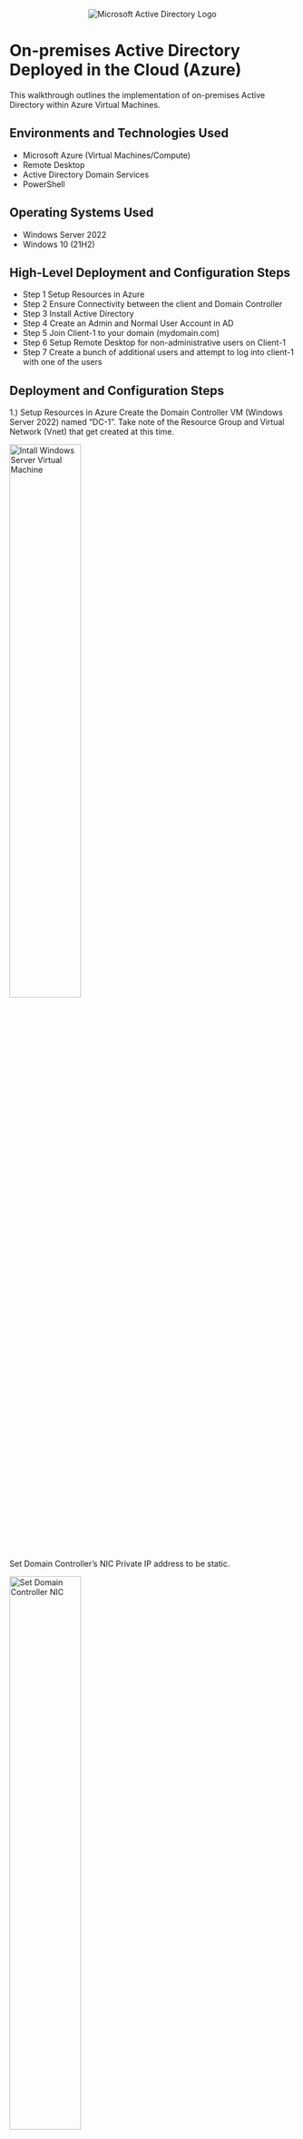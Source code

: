 
<p align="center">
<img src="https://i.imgur.com/pU5A58S.png" alt="Microsoft Active Directory Logo"/>
</p>

<h1>On-premises Active Directory Deployed in the Cloud (Azure)</h1>
This walkthrough outlines the implementation of on-premises Active Directory within Azure Virtual Machines.<br />



<h2>Environments and Technologies Used</h2>

- Microsoft Azure (Virtual Machines/Compute)
- Remote Desktop
- Active Directory Domain Services
- PowerShell

<h2>Operating Systems Used </h2>

- Windows Server 2022
- Windows 10 (21H2)

<h2>High-Level Deployment and Configuration Steps</h2>

- Step 1 Setup Resources in Azure
- Step 2 Ensure Connectivity between the client and Domain Controller
- Step 3 Install Active Directory
- Step 4 Create an Admin and Normal User Account in AD
- Step 5 Join Client-1 to your domain (mydomain.com)
- Step 6 Setup Remote Desktop for non-administrative users on Client-1
- Step 7 Create a bunch of additional users and attempt to log into client-1 with one of the users

<h2>Deployment and Configuration Steps</h2>

<p>

</p>
<p>
1.) Setup Resources in Azure
Create the Domain Controller VM (Windows Server 2022) named “DC-1”.
Take note of the Resource Group and Virtual Network (Vnet) that get created at this time.
<p>
<img src="https://i.imgur.com/5GZ2did.png" height="50%" width="50%" alt="Intall Windows Server Virtual Machine"/>

<p>
Set Domain Controller’s NIC Private IP address to be static. 
 
<p>
<img src="https://i.imgur.com/pEatsVd.png" height="50%" width="50%" alt="Set Domain Controller NIC"/>
</p>

<br />
Create the Client VM (Windows 10) named “Client-1”. Use the same Resource Group and Vnet that was created in Step 1.a .
Ensure that both VMs are in the same Vnet (you can check the topology with Network Watcher).
<p>
<img src="https://i.imgur.com/w2DaBHa.png" height="50%" width="50%" alt="Diagram"/>
</p>
<p>
</p>
<br /><img src="https://i.imgur.com/XUhBNe0.png" height="50%" width="50%" alt="Set Domain Controller NIC"/>
2.) Ensure Connectivity between the client and Domain Controller.
Login to Client-1 with Remote Desktop and ping DC-1’s private IP address with ping -t <ip address> (perpetual ping).
<p>
<img src="https://i.imgur.com/JRwMqHb.png" height="50%" width="50%" alt="Ping Domain Controller"/>
 
Login to the Domain Controller and enable ICMPv4 in on the local windows Firewall.
Check back at Client-1 to see the ping succeed.
</p>
<br />
<img src="https://i.imgur.com/4tanhzu.png" height="50%" width="50%" alt="Enable ICMPv4"/>
</p>
<br />
3.) Install Active Directory
Login to DC-1 and install Active Directory Domain Services.
</p>
<img src="https://i.imgur.com/8OU2aab.png" height="50%" width="50%" alt="Install AD Domain Services"/>

</p>
<br />
Configure domain controller
Promote as a DC: Setup a new forest as mydomain.com (can be anything, just remember what it is).
Restart and then log back into DC-1 as user: mydomain.com\labuser (important to use the fully qualified domain name).
</p>
<img src="https://i.imgur.com/Bzf7MHy.png" height="50%" width="50%" alt="Configure Domain Controller"/>

</p>
4.) Create an Admin and Normal User Account in AD.
In Active Directory Users and Computers (ADUC), create an Organizational Unit (OU) called “_EMPLOYEES”.
<img src="https://i.imgur.com/qVemn3m.png" height="50%" width="50%" alt="Create an Admin and User Account in AD"/>
<img src="https://i.imgur.com/faUm5ZC.png" height="50%" width="50%" alt="Create organizational unit"/>
</p>
Create user, Jane_Admin.
</p> 
<img src="https://i.imgur.com/bKrpaFQ.png" height="50%" width="50%" alt="Create User"/>


</p> 
<img src="https://i.imgur.com/IET78Do.png" height="50%" width="50%" alt="Add User to Group"/>

Add user Jane_Admin to ADIMINS user group.
</p>
Login to DC-1 as jane_admin.
</p>
<img src="https://i.imgur.com/LgaoPEM.png" height="50%" width="50%" alt="Join Client-1 to domain"/>

5.) Join Client-1 to your domain (mydomain.com).

<img src="https://i.imgur.com/4RAwMbg.png" height="50%" width="50%" alt="Set Client DNS to private IP"/>
 </p>
From the Azure Portal, set Client-1’s DNS settings to the DC’s Private IP address.
</p>
From the Azure Portal, restart Client-1.
Login to Client-1 (Remote Desktop) as the original local admin (labuser) and join it to the domain (computer will restart).
</p> 
<img src="https://i.imgur.com/XiO7kXc.png" height="50%" width="50%" alt="join Client-1 to domain"/>
</p> 
From the Azure Portal, restart Client-1.
</p> 
6.) Login to Client-1 (Remote Desktop) as the original local admin (labuser) and join it to the domain (computer will restart).
<img src="https://i.imgur.com/p5723Ei.png" height="50%" width="50%" alt="Enable domain users to use RDP"/>
</p> 
Enable domain users to use remote desktop.
</p> 
<img src="https://i.imgur.com/Hz3rpDj.png" height="50%" width="50%" alt="Verify Client-1 shows up in AD Users and Computers"/>

Login to the Domain Controller (Remote Desktop) and verify Client-1 shows up in Active Directory Users and Computers (ADUC) inside the “Computers” container on the root of the domain.
</p> 
<img src="https://i.imgur.com/6UKEUYG.png" height="50%" width="50%" alt="Create additional users"/>
</p> 
7.) Create a bunch of additional users and attempt to log into client-1 with one of the users.
Login to DC-1 as jane_admin
Open PowerShell_ise as an administrator.
Create a new File and paste the contents of the script into it (https://github.com/joshmadakor1/AD_PS/blob/master/Generate-Names-Create-Users.ps1)
<img src="https://i.imgur.com/z19cEag.png" height="50%" width="50%" alt="Observe additional users"/>
</p> 
Run the script and observe the accounts being created.
<img src="https://i.imgur.com/bvXvtLq.png" height="50%" width="50%" alt="log into client-1 with new user created"/>
</p> 
Log into Client-1 with one of the accounts (take note of the password in the script).

</p>

Finished!!
